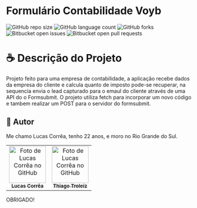 # Formulário Contabilidade Voyb

![GitHub repo size](https://img.shields.io/github/repo-size/correa0105/FormularioVoybContabilidade?style=for-the-badge)
![GitHub language count](https://img.shields.io/github/languages/count/correa0105/FormularioVoybContabilidade?style=for-the-badge)
![GitHub forks](https://img.shields.io/github/forks/correa0105/FormularioVoybContabilidade?style=for-the-badge)
![Bitbucket open issues](https://img.shields.io/bitbucket/issues/correa0105/FormularioVoybContabilidade?style=for-the-badge)
![Bitbucket open pull requests](https://img.shields.io/bitbucket/pr-raw/correa0105/FormularioVoybContabilidade?style=for-the-badge)

# ☕ Descrição do Projeto

Projeto feito para uma empresa de contabilidade, a aplicação recebe dados da empresa do cliente e calcula quanto de imposto pode-se recuperar, na sequencia envia o lead capturado para o emaul do cliente através de uma API do o Formsubmit.
O projeto utiliza fetch para incorporar um novo código e tambem realizar um POST para o servidor do formsubmit.

## 🤝 Autor

Me chamo Lucas Corrêa, tenho 22 anos, e moro no Rio Grande do Sul.

<table>
  <tr>
    <td align="center">
      <a href="https://www.linkedin.com/in/correalucas0105/">
        <img src="https://media-exp1.licdn.com/dms/image/C4D03AQH5e4dHCNg-lA/profile-displayphoto-shrink_200_200/0/1656952608892?e=1664409600&v=beta&t=I5TvYIy4Bs9zaQYMGjhgjBxbcS2jwh3ubYGcJU3boLk" width="100px;" alt="Foto de Lucas Corrêa no GitHub"/><br>
        <sub>
            <b>Lucas Corrêa</b>
        </sub>
      </a>
    </td>
    <td align="center">
      <a href="https://www.linkedin.com/in/thiagotroleiz/">
        <img src="https://media-exp1.licdn.com/dms/image/C4D03AQF1Z5ZyUqnQpw/profile-displayphoto-shrink_800_800/0/1625072032734?e=1664409600&v=beta&t=SxGZ2BjHMeDvUPReG0vJSpaq4qDXnWto0jRxXzFz3Kg" width="100px;" alt="Foto de Lucas Corrêa no GitHub"/><br>
        <sub>
            <b>Thiago Troleiz</b>
        </sub>
      </a>
    </td>
</table>

OBRIGADO!
